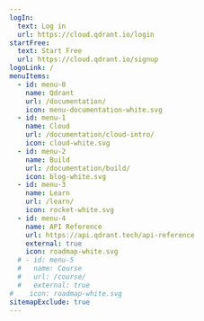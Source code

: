 ```yaml
---
logIn:
  text: Log in
  url: https://cloud.qdrant.io/login
startFree:
  text: Start Free
  url: https://cloud.qdrant.io/signup
logoLink: /
menuItems:
  - id: menu-0
    name: Qdrant
    url: /documentation/
    icon: menu-documentation-white.svg
  - id: menu-1
    name: Cloud
    url: /documentation/cloud-intro/
    icon: cloud-white.svg
  - id: menu-2
    name: Build
    url: /documentation/build/
    icon: blog-white.svg
  - id: menu-3
    name: Learn
    url: /learn/
    icon: rocket-white.svg
  - id: menu-4
    name: API Reference
    url: https://api.qdrant.tech/api-reference
    external: true
    icon: roadmap-white.svg
  # - id: menu-5
  #   name: Course
  #   url: /course/
  #   external: true
#    icon: roadmap-white.svg
sitemapExclude: true
---
```

